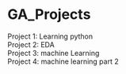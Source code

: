 # GA_Projects
Project 1: Learning python <br>
Project 2: EDA <br> 
Project 3: machine Learning<br>
Project 4: machine learning part 2
